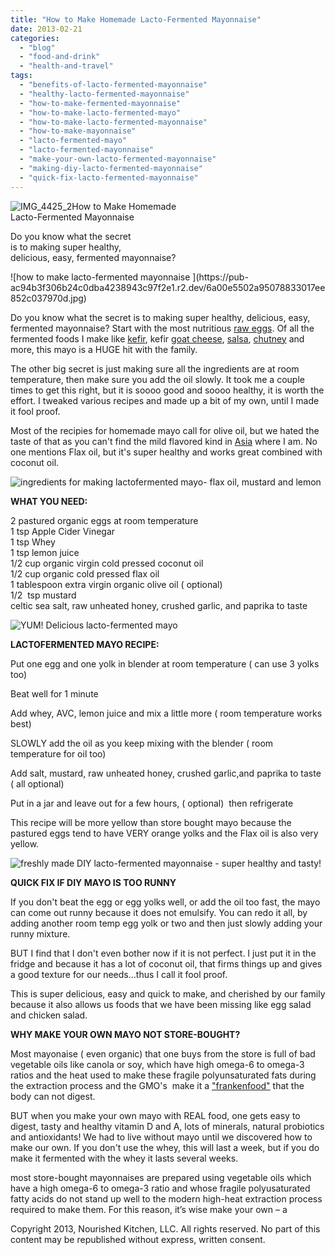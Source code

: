```yaml
---
title: "How to Make Homemade Lacto-Fermented Mayonnaise"
date: 2013-02-21
categories: 
  - "blog"
  - "food-and-drink"
  - "health-and-travel"
tags: 
  - "benefits-of-lacto-fermented-mayonnaise"
  - "healthy-lacto-fermented-mayonnaise"
  - "how-to-make-fermented-mayonnaise"
  - "how-to-make-lacto-fermented-mayo"
  - "how-to-make-lacto-fermented-mayonnaise"
  - "how-to-make-mayonnaise"
  - "lacto-fermented-mayo"
  - "lacto-fermented-mayonnaise"
  - "make-your-own-lacto-fermented-mayonnaise"
  - "making-diy-lacto-fermented-mayonnaise"
  - "quick-fix-lacto-fermented-mayonnaise"
---
```


![IMG_4425_2](https://pub-ac94b3f306b24c0dba4238943c97f2e1.r2.dev/6a00e5502a95078833017c36af6bf8970b.jpg)How to Make Homemade  
Lacto-Fermented Mayonnaise  
  
Do you know what the secret  
is to making super healthy,  
delicious, easy, fermented mayonnaise?

<!--more--> ![how to make lacto-fermented mayonnaise ](https://pub-ac94b3f306b24c0dba4238943c97f2e1.r2.dev/6a00e5502a95078833017ee852c037970d.jpg)  
  
Do you know what the secret is to making super healthy, delicious, easy, fermented mayonnaise? Start with the most nutritious [raw eggs](http://soultravelers3new.local/2013/01/raw-eggs-healthy-or-not.html "raw eggs"). Of all the fermented foods I make like [kefir](http://soultravelers3new.local/2012/07/-how-to-make-kefir-easy-goats-milk-or-coconut-milk.html "kefir how to make goatsmilk and coconut kefir"), kefir [goat cheese](http://soultravelers3new.local/2013/02/how-to-make-diy-goat-cheese-with-kefir.html "how to make goat cheese with kefir"), [salsa](http://soultravelers3new.local/2012/09/how-to-make-healthy-lacto-fermented-salsa.html "how to make fermented salsa"), [chutney](http://soultravelers3new.local/2012/08/how-to-make-healthy-lacto-fermented-mango-papaya-chutney.html "chutney fermented") and more, this mayo is a HUGE hit with the family.  
  
The other big secret is just making sure all the ingredients are at room temperature, then make sure you add the oil slowly. It took me a couple times to get this right, but it is soooo good and soooo healthy, it is worth the effort. I tweaked various recipes and made up a bit of my own, until I made it fool proof.  
  
Most of the recipies for homemade mayo call for olive oil, but we hated the taste of that as you can't find the mild flavored kind in [Asia](http://soultravelers3new.local/2012/08/where-to-buy-organic-food-in-penang.html "organic food in Penang and Asia") where I am. No one mentions Flax oil, but it's super healthy and works great combined with coconut oil.  
  
![ingredients for making lactofermented mayo- flax oil, mustard and lemon](https://pub-ac94b3f306b24c0dba4238943c97f2e1.r2.dev/6a00e5502a95078833017c36f6c4e5970b.jpg)  
  
  
**WHAT YOU NEED:**  
  
2 pastured organic eggs at room temperature  
1 tsp Apple Cider Vinegar  
1 tsp Whey  
1 tsp lemon juice  
1/2 cup organic virgin cold pressed coconut oil  
1/2 cup organic cold pressed flax oil  
1 tablespoon extra virgin organic olive oil ( optional)  
1/2  tsp mustard  
celtic sea salt, raw unheated honey, crushed garlic, and paprika to taste  
  
![YUM! Delicious lacto-fermented mayo](https://pub-ac94b3f306b24c0dba4238943c97f2e1.r2.dev/6a00e5502a95078833017d412619cd970c.jpg)  
  
  
**LACTOFERMENTED MAYO RECIPE:**  
  
Put one egg and one yolk in blender at room temperature ( can use 3 yolks too)  
  
Beat well for 1 minute  
  
Add whey, AVC, lemon juice and mix a little more ( room temperature works best)  
  
SLOWLY add the oil as you keep mixing with the blender ( room temperature for oil too)  
  
Add salt, mustard, raw unheated honey, crushed garlic,and paprika to taste ( all optional)  
  
Put in a jar and leave out for a few hours, ( optional)  then refrigerate  
  
This recipe will be more yellow than store bought mayo because the pastured eggs tend to have VERY orange yolks and the Flax oil is also very yellow.  
  
![freshly made DIY lacto-fermented mayonnaise - super healthy and tasty!](https://pub-ac94b3f306b24c0dba4238943c97f2e1.r2.dev/6a00e5502a95078833017c36f6e2dc970b.jpg)  
  
  
**QUICK FIX IF DIY MAYO IS TOO RUNNY**  
  
If you don't beat the egg or egg yolks well, or add the oil too fast, the mayo can come out runny because it does not emulsify. You can redo it all, by adding another room temp egg yolk or two and then just slowly adding your runny mixture.  
  
BUT I find that I don't even bother now if it is not perfect. I just put it in the fridge and because it has a lot of coconut oil, that firms things up and gives a good texture for our needs...thus I call it fool proof.  
  
This is super delicious, easy and quick to make, and cherished by our family because it also allows us foods that we have been missing like egg salad and chicken salad.  
  
**WHY MAKE YOUR OWN MAYO NOT STORE-BOUGHT?**  
  
Most mayonaise ( even organic) that one buys from the store is full of bad vegetable oils like canola or soy, which have high omega-6 to omega-3 ratios and the heat used to make these fragile polyunsaturated fats during the extraction process and the GMO's  make it a ["frankenfood"](http://wellnessmama.com/2193/why-you-should-never-eat-vegetable-oil-or-margarine/ "why vegetable oils are so bad for you") that the body can not digest.  
  
BUT when you make your own mayo with REAL food, one gets easy to digest, tasty and healthy vitamin D and A, lots of minerals, natural probiotics and antioxidants! We had to live without mayo until we discovered how to make our own. If you don't use the whey, this will last a week, but if you do make it fermented with the whey it lasts several weeks.  
  
  

most store-bought mayonnaises are prepared using vegetable oils which have a high omega-6 to omega-3 ratio and whose fragile polyusaturated fatty acids do not stand up well to the modern high-heat extraction process required to make them. For this reason, it’s wise make your own – a  
  
Copyright 2013, Nourished Kitchen, LLC. All rights reserved. No part of this content may be republished without express, written consent.
